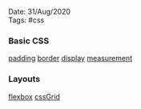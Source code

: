 Date: 31/Aug/2020  
Tags: #css

### Basic CSS
[padding](padding.md)
[border](border.md)
[display](display.md)
[measurement](measurement.md)

### Layouts
[flexbox](flexbox.md)
[cssGrid](cssGrid.md)
